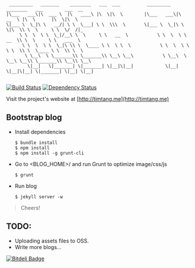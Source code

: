   ```
   _________   _______    ________   ___  ___          _________   ________   ___        ___  __       
  |\___   ___\|\  ___ \  |\   ____\ |\  \|\  \        |\___   ___\|\   __  \ |\  \      |\  \|\  \     
  \|___ \  \_|\ \   __/| \ \  \___| \ \  \\\  \       \|___ \  \_|\ \  \|\  \\ \  \     \ \  \/  /|_   
       \ \  \  \ \  \_|/__\ \  \     \ \   __  \           \ \  \  \ \   __  \\ \  \     \ \   ___  \  
        \ \  \  \ \  \_|\ \\ \  \____ \ \  \ \  \           \ \  \  \ \  \ \  \\ \  \____ \ \  \\ \  \ 
         \ \__\  \ \_______\\ \_______\\ \__\ \__\           \ \__\  \ \__\ \__\\ \_______\\ \__\\ \__\
          \|__|   \|_______| \|_______| \|__|\|__|            \|__|   \|__|\|__| \|_______| \|__| \|__|
                                                                                                                                                                                                                                                                                      
  ```

[![Build Status](https://travis-ci.org/tim-tang/tim-tang.github.com.svg)](https://travis-ci.org/tim-tang/tim-tang.github.com)
[![Dependency Status](https://gemnasium.com/tim-tang/tim-tang.github.com.png)](https://gemnasium.com/tim-tang/tim-tang.github.com)

Visit the project's website at [http://timtang.me](http://timtang.me)

## Bootstrap blog

- Install dependencies

    ```
    $ bundle install 
    $ npm install
    $ npm install -g grunt-cli
    ```
    
- Go to <BLOG_HOME>/ and run Grunt to optimize image/css/js

    ```
    $ grunt
    ```

- Run blog

    ```
    $ jekyll server -w
    ```

> Cheers!

## TODO:

- Uploading assets files to OSS.
- Write more blogs...

[![Bitdeli Badge](https://d2weczhvl823v0.cloudfront.net/tim-tang/tim-tang.github.com/trend.png)](https://bitdeli.com/free "Bitdeli Badge")

